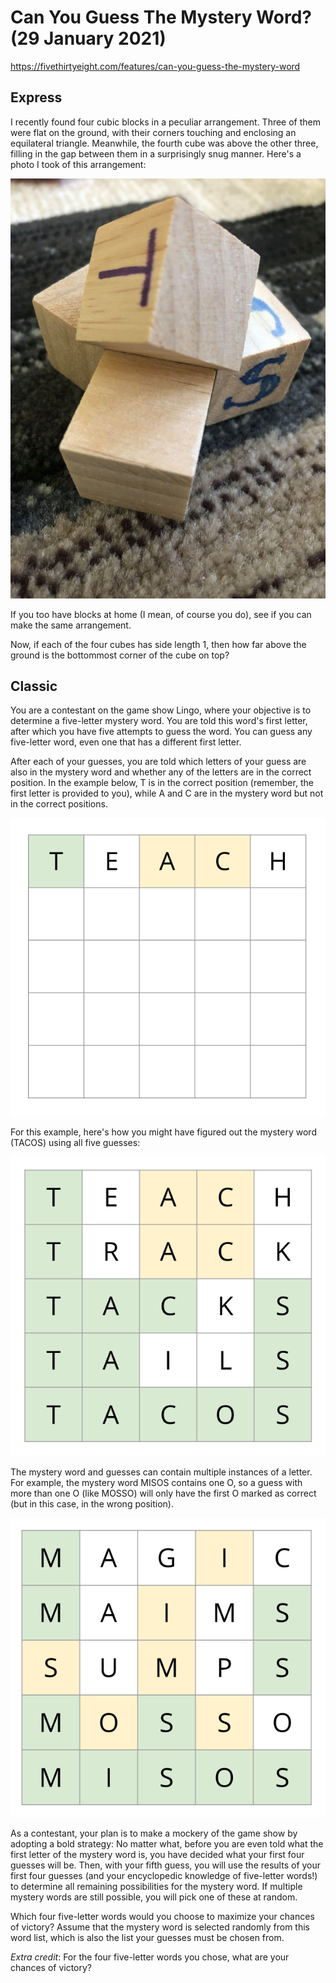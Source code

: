 # Can You Guess The Mystery Word? (29 January 2021)

https://fivethirtyeight.com/features/can-you-guess-the-mystery-word

## Express

I recently found four cubic blocks in a peculiar arrangement.
Three of them were flat on the ground, with their corners touching and enclosing an equilateral triangle.
Meanwhile, the fourth cube was above the other three, filling in the gap between them in a surprisingly snug manner.
Here's a photo I took of this arrangement:

![cubes](https://github.com/kennethaw88/Riddler/blob/master/2021-01-29/four_cubes.jpg)

If you too have blocks at home (I mean, of course you do), see if you can make the same arrangement.

Now, if each of the four cubes has side length 1, then how far above the ground is the bottommost corner of the cube on top?

## Classic

You are a contestant on the game show Lingo, where your objective is to determine a five-letter mystery word.
You are told this word's first letter, after which you have five attempts to guess the word.
You can guess any five-letter word, even one that has a different first letter.

After each of your guesses, you are told which letters of your guess are also in the mystery word and whether any of the letters are in the correct position.
In the example below, T is in the correct position (remember, the first letter is provided to you), while A and C are in the mystery word but not in the correct positions.

![grid](https://github.com/kennethaw88/Riddler/blob/master/2021-01-29/grid1.png)

For this example, here's how you might have figured out the mystery word (TACOS) using all five guesses:

![grid](https://github.com/kennethaw88/Riddler/blob/master/2021-01-29/grid2.png)

The mystery word and guesses can contain multiple instances of a letter.
For example, the mystery word MISOS contains one O, so a guess with more than one O (like MOSSO) will only have the first O marked as correct (but in this case, in the wrong position).

![grid](https://github.com/kennethaw88/Riddler/blob/master/2021-01-29/grid3.png)

As a contestant, your plan is to make a mockery of the game show by adopting a bold strategy: No matter what, before you are even told what the first letter of the mystery word is, you have decided what your first four guesses will be.
Then, with your fifth guess, you will use the results of your first four guesses (and your encyclopedic knowledge of five-letter words!) to determine all remaining possibilities for the mystery word.
If multiple mystery words are still possible, you will pick one of these at random.

Which four five-letter words would you choose to maximize your chances of victory?
Assume that the mystery word is selected randomly from this word list, which is also the list your guesses must be chosen from.

*Extra credit*: For the four five-letter words you chose, what are your chances of victory?

